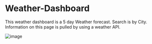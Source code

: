 # Weather-Dashboard

This weather dashboard is a 5 day Weather forecast. Search is by City. Information on this page is pulled by using a weather API.


![image](https://user-images.githubusercontent.com/84823764/129126218-03beccb7-68a7-403e-bb14-4d3c1a7db2b5.png)
